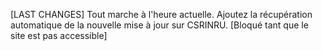 [LAST CHANGES]
Tout marche à l'heure actuelle. 
Ajoutez la récupération automatique de la nouvelle mise à jour sur CSRINRU. [Bloqué tant que le site est pas accessible]
